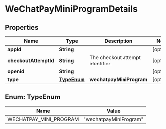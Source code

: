 

# WeChatPayMiniProgramDetails


## Properties

| Name | Type | Description | Notes |
|------------ | ------------- | ------------- | -------------|
|**appId** | **String** |  |  [optional] |
|**checkoutAttemptId** | **String** | The checkout attempt identifier. |  [optional] |
|**openid** | **String** |  |  [optional] |
|**type** | [**TypeEnum**](#TypeEnum) | **wechatpayMiniProgram** |  [optional] |



## Enum: TypeEnum

| Name | Value |
|---- | -----|
| WECHATPAY_MINI_PROGRAM | &quot;wechatpayMiniProgram&quot; |



